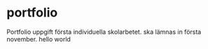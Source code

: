 # portfolio
Portfolio uppgift
första individuella skolarbetet. ska lämnas in första november.
hello world

